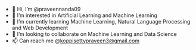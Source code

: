 - 👋 Hi, I’m @praveennanda09
- 👀 I’m interested in Artificial Learning and Machine Learning
- 🌱 I’m currently learning Machine Learning, Natural Language Processing and Web Development
- 💞️ I’m looking to collaborate on Machine Learning and Data Science
- 📫 Can reach me @koppisettypraveen3@gmail.com 

<!---
praveennanda09/praveennanda09 is a ✨ special ✨ repository because its `README.md` (this file) appears on your GitHub profile.
You can click the Preview link to take a look at your changes.
--->
